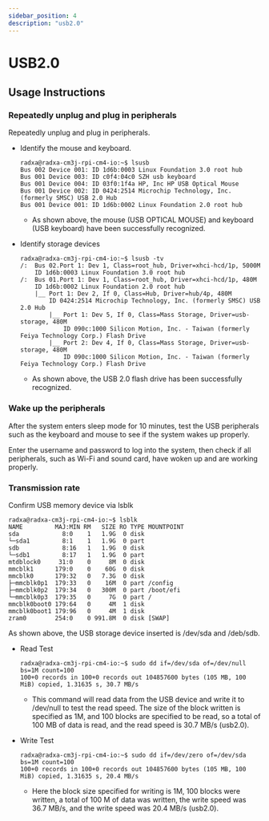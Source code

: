 ```yaml
---
sidebar_position: 4
description: "usb2.0"
---
```


# USB2.0

## Usage Instructions

### Repeatedly unplug and plug in peripherals

Repeatedly unplug and plug in peripherals.

- Identify the mouse and keyboard.

  ```
  radxa@radxa-cm3j-rpi-cm4-io:~$ lsusb
  Bus 002 Device 001: ID 1d6b:0003 Linux Foundation 3.0 root hub
  Bus 001 Device 003: ID c0f4:04c0 SZH usb keyboard
  Bus 001 Device 004: ID 03f0:1f4a HP, Inc HP USB Optical Mouse
  Bus 001 Device 002: ID 0424:2514 Microchip Technology, Inc. (formerly SMSC) USB 2.0 Hub
  Bus 001 Device 001: ID 1d6b:0002 Linux Foundation 2.0 root hub
  ```

  - As shown above, the mouse (USB OPTICAL MOUSE) and keyboard (USB keyboard) have been successfully recognized.

- Identify storage devices

  ```
  radxa@radxa-cm3j-rpi-cm4-io:~$ lsusb -tv
  /:  Bus 02.Port 1: Dev 1, Class=root_hub, Driver=xhci-hcd/1p, 5000M
      ID 1d6b:0003 Linux Foundation 3.0 root hub
  /:  Bus 01.Port 1: Dev 1, Class=root_hub, Driver=xhci-hcd/1p, 480M
      ID 1d6b:0002 Linux Foundation 2.0 root hub
      |__ Port 1: Dev 2, If 0, Class=Hub, Driver=hub/4p, 480M
          ID 0424:2514 Microchip Technology, Inc. (formerly SMSC) USB 2.0 Hub
          |__ Port 1: Dev 5, If 0, Class=Mass Storage, Driver=usb-storage, 480M
              ID 090c:1000 Silicon Motion, Inc. - Taiwan (formerly Feiya Technology Corp.) Flash Drive
          |__ Port 2: Dev 4, If 0, Class=Mass Storage, Driver=usb-storage, 480M
              ID 090c:1000 Silicon Motion, Inc. - Taiwan (formerly Feiya Technology Corp.) Flash Drive
  ```

  - As shown above, the USB 2.0 flash drive has been successfully recognized.

### Wake up the peripherals

After the system enters sleep mode for 10 minutes, test the USB peripherals such as the keyboard and mouse to see if the system wakes up properly.

Enter the username and password to log into the system, then check if all peripherals, such as Wi-Fi and sound card, have woken up and are working properly.

### Transmission rate

Confirm USB memory device via lsblk

```
radxa@radxa-cm3j-rpi-cm4-io:~$ lsblk
NAME         MAJ:MIN RM   SIZE RO TYPE MOUNTPOINT
sda            8:0    1   1.9G  0 disk
└─sda1         8:1    1   1.9G  0 part
sdb            8:16   1   1.9G  0 disk
└─sdb1         8:17   1   1.9G  0 part
mtdblock0     31:0    0     8M  0 disk
mmcblk1      179:0    0    60G  0 disk
mmcblk0      179:32   0   7.3G  0 disk
├─mmcblk0p1  179:33   0    16M  0 part /config
├─mmcblk0p2  179:34   0   300M  0 part /boot/efi
└─mmcblk0p3  179:35   0     7G  0 part /
mmcblk0boot0 179:64   0     4M  1 disk
mmcblk0boot1 179:96   0     4M  1 disk
zram0        254:0    0 991.8M  0 disk [SWAP]
```

As shown above, the USB storage device inserted is /dev/sda and /deb/sdb.

- Read Test

  ```
  radxa@radxa-cm3j-rpi-cm4-io:~$ sudo dd if=/dev/sda of=/dev/null bs=1M count=100
  100+0 records in 100+0 records out 104857600 bytes (105 MB, 100
  MiB) copied, 1.31635 s, 30.7 MB/s
  ```

  - This command will read data from the USB device and write it to /dev/null to test the read speed. The size of the block written is specified as 1M, and 100 blocks are specified to be read, so a total of 100 MB of data is read, and the read speed is 30.7 MB/s (usb2.0).

- Write Test

  ```
  radxa@radxa-cm3j-rpi-cm4-io:~$ sudo dd if=/dev/zero of=/dev/sda bs=1M count=100
  100+0 records in 100+0 records out 104857600 bytes (105 MB, 100
  MiB) copied, 1.31635 s, 20.4 MB/s
  ```

  - Here the block size specified for writing is 1M, 100 blocks were written, a total of 100 M of data was written, the write speed was 36.7 MB/s, and the write speed was 20.4 MB/s (usb2.0).
